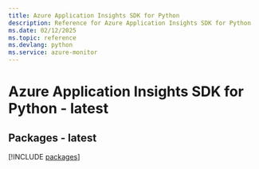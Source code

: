 ```yaml
---
title: Azure Application Insights SDK for Python
description: Reference for Azure Application Insights SDK for Python
ms.date: 02/12/2025
ms.topic: reference
ms.devlang: python
ms.service: azure-monitor
---
```

# Azure Application Insights SDK for Python - latest
## Packages - latest
[!INCLUDE [packages](application-insights-index.md)]
